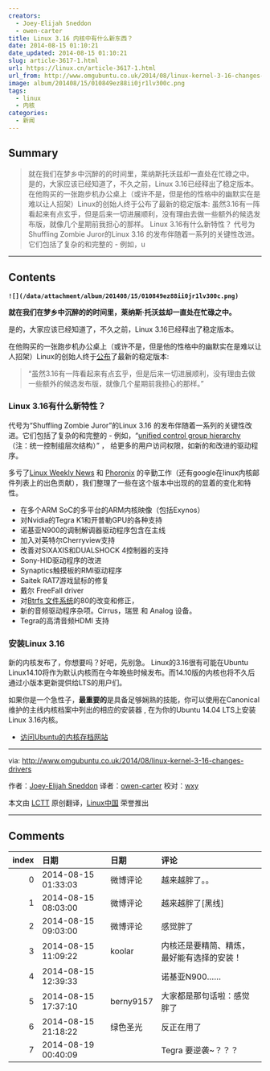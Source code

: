 ```yaml
---
creators:
  - Joey-Elijah Sneddon
  - owen-carter
title: Linux 3.16 内核中有什么新东西？
date: 2014-08-15 01:10:21
date_updated: 2014-08-15 01:10:21
slug: article-3617-1.html
url: https://linux.cn/article-3617-1.html
url_from: http://www.omgubuntu.co.uk/2014/08/linux-kernel-3-16-changes-drivers
image: album/201408/15/010849ez88ii0jr1lv300c.png
tags:
  - linux
  - 内核
categories:
  - 新闻
---
```


## Summary

> 就在我们在梦乡中沉醉的的时间里，莱纳斯托沃兹却一直处在忙碌之中。 是的，大家应该已经知道了，不久之前，Linux 3.16已经释出了稳定版本。 在他购买的一张跑步机办公桌上（或许不是，但是他的性格中的幽默实在是难以让人招架）Linux的创始人终于公布了最新的稳定版本:  虽然3.16有一阵看起来有点玄乎，但是后来一切进展顺利，没有理由去做一些额外的候选发布版，就像几个星期前我担心的那样。  Linux 3.16有什么新特性？ 代号为Shuffling Zombie Juror的Linux 3.16 的发布伴随着一系列的关键性改进。它们包括了复杂的和完整的 - 例如，u

***

<!-- more -->

## Contents

**`![](/data/attachment/album/201408/15/010849ez88ii0jr1lv300c.png)`**

**就在我们在梦乡中沉醉的的时间里，莱纳斯·托沃兹却一直处在忙碌之中。**

是的，大家应该已经知道了，不久之前，Linux 3.16已经释出了稳定版本。

在他购买的一张跑步机办公桌上（或许不是，但是他的性格中的幽默实在是难以让人招架）Linux的创始人终于[公布](https://lkml.org/lkml/2014/8/3/82)了最新的稳定版本:

> 
> “虽然3.16有一阵看起来有点玄乎，但是后来一切进展顺利，没有理由去做一些额外的候选发布版，就像几个星期前我担心的那样。”
> 
> 
> 

### Linux 3.16有什么新特性？

代号为“Shuffling Zombie Juror”的Linux 3.16 的发布伴随着一系列的关键性改进。它们包括了复杂的和完整的 - 例如，“[unified control group hierarchy](https://lwn.net/Articles/601840/)（注：统一控制组层次结构）” ， 给更多的用户访问权限，如新的和改进的驱动程序。

多亏了[Linux Weekly News](https://lwn.net/) 和 [Phoronix](http://www.phoronix.com/scan.php?page=news_item&px=MTc1NDM) 的辛勤工作（还有google在linux内核邮件列表上的出色贡献），我们整理了一些在这个版本中出现的的显着的变化和特性。

* 在多个ARM SoC的多平台的ARM内核映像（包括Exynos）
* 对Nvidia的Tegra K1和开普勒GPU的各种支持
* 诺基亚N900的调制解调器驱动程序包含在主线
* 加入对英特尔Cherryview支持
* 改善对SIXAXIS和DUALSHOCK 4控制器的支持
* Sony-HID驱动程序的改进
* Synaptics触摸板的RMI驱动程序
* Saitek RAT7游戏鼠标的修复
* 戴尔 FreeFall driver
* 对[Btrfs 文件系统](http://lkml.iu.edu/hypermail/linux/kernel/1406.1/02366.html)的80的改变和修正，
* 新的音频驱动程序杂项。Cirrus，瑞昱 和 Analog 设备。
* Tegra的高清音频HDMI 支持

### 安装Linux 3.16

新的内核发布了，你想要吗？好吧，先别急。 Linux的3.16很有可能在Ubuntu Linux14.10将作为默认内核而在今年晚些时候发布。而14.10版的内核也将不久后通过小版本更新提供给LTS的用户们。

如果你是一个急性子，**最重要的**是具备足够娴熟的技能，你可以使用在Canonical维护的主线内核档案中列出的相应的安装器 , 在为你的Ubuntu 14.04 LTS上安装Linux 3.16内核。

* [访问Ubuntu的内核存档网站](http://kernel.ubuntu.com/)

---

via: <http://www.omgubuntu.co.uk/2014/08/linux-kernel-3-16-changes-drivers>

作者：[Joey-Elijah Sneddon](https://plus.google.com/117485690627814051450/?rel=author) 译者：[owen-carter](https://github.com/owen-carter) 校对：[wxy](https://github.com/wxy)

本文由 [LCTT](https://github.com/LCTT/TranslateProject) 原创翻译，[Linux中国](https://linux.cn/) 荣誉推出

***

## Comments

|   index | 日期                | 日期      | 评论                                       |
|--------:|:--------------------|:----------|:-------------------------------------------|
|       0 | 2014-08-15 01:33:03 | 微博评论  | 越来越胖了。。                             |
|       1 | 2014-08-15 08:03:00 | 微博评论  | 越来越胖了[黑线]                           |
|       2 | 2014-08-15 09:03:00 | 微博评论  | 感觉胖了                                   |
|       3 | 2014-08-15 11:09:22 | koolar    | 内核还是要精简、精炼，最好能有选择的安装！ |
|       4 | 2014-08-15 12:39:33 |           | 诺基亚N900……                               |
|       5 | 2014-08-15 17:37:10 | berny9157 | 大家都是那句话啦：感觉胖了                 |
|       6 | 2014-08-15 21:18:22 | 绿色圣光  | 反正在用了                                 |
|       7 | 2014-08-19 00:40:09 |           | Tegra 要逆袭~？？？                        |
